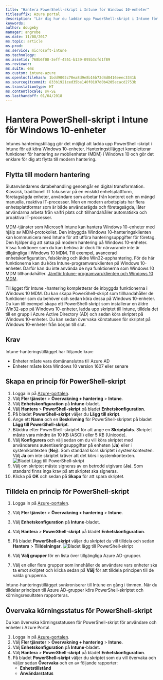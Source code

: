 ```yaml
---
title: "Hantera PowerShell-skript i Intune för Windows 10-enheter"
titlesuffix: Azure portal
description: "Lär dig hur du laddar upp PowerShell-skript i Intune för att köra Windows 10-enheter."
keywords: 
author: dougeby
manager: angrobe
ms.date: 11/08/2017
ms.topic: article
ms.prod: 
ms.service: microsoft-intune
ms.technology: 
ms.assetid: 768b6f08-3eff-4551-b139-095b3cfd1f89
ms.reviewer: 
ms.suite: ems
ms.custom: intune-azure
ms.openlocfilehash: 1bdd9002c70ea8d9e8b16b73d4d8416eeec3341b
ms.sourcegitcommit: 833b1921ced35be140f0107d0b4205ecacd2753b
ms.translationtype: HT
ms.contentlocale: sv-SE
ms.lasthandoff: 01/04/2018
---
```

# <a name="manage-powershell-scripts-in-intune-for-windows-10-devices"></a>Hantera PowerShell-skript i Intune för Windows 10-enheter
Intunes hanteringstillägg gör det möjligt att ladda upp PowerShell-skript i Intune för att köra Windows 10-enheter. Hanteringstillägget kompletterar funktioner för hantering av mobilenheter (MDM) i Windows 10 och gör det enklare för dig att flytta till modern hantering.

## <a name="moving-to-modern-management"></a>Flytta till modern hantering
Slutanvändarens databehandling genomgår en digital transformation. Klassisk, traditionell IT fokuserar på en enskild enhetsplattform, företagsägda enheter, användare som arbetar från kontoret och en mängd manuella, reaktiva IT-processer. Men en modern arbetsplats har flera enhetsplattformar som är både användarägda och företagsägda, låter användarna arbeta från valfri plats och tillhandahåller automatiska och proaktiva IT-processer. 

MDM-tjänster som Microsoft Intune kan hantera Windows 10-enheter med hjälp av MDM-protokollet. Den inbyggda Windows 10-hanteringsklienten kan kommunicera med Intune för att utföra hanteringsuppgifter för företag. Den hjälper dig att satsa på modern hantering på Windows 10-enheter. Vissa funktioner som du kan behöva är dock för närvarande inte är tillgängliga i Windows 10 MDM. Till exempel, avancerad enhetskonfiguration, felsökning och äldre Win32-apphantering. För de här funktionerna kan du köra Intune-programvaruklienten på Windows 10-enheter. Därför kan du inte använda de nya funktionerna som Windows 10 MDM tillhandahåller. [Jämför Intune-programvaruklienten och Windows 10 MDM](https://docs.microsoft.com/intune-classic/deploy-use/pc-management-comparison).

Tillägget för Intune -hantering kompletterar de inbyggda funktionerna i Windows 10 MDM. Du kan skapa PowerShell-skript som tillhandahåller de funktioner som du behöver och sedan köra dessa på Windows 10-enheter. Du kan till exempel skapa ett PowerShell-skript som installerar en äldre Win32-app på Windows 10-enheter, ladda upp skriptet till Intune, tilldela det till en grupp i Azure Active Directory (AD) och sedan köra skriptet på Windows 10-enheter. Du kan sedan övervaka körstatusen för skriptet på Windows 10-enheter från början till slut.

## <a name="prerequisites"></a>Krav
Intune-hanteringstillägget har följande krav:
- Enheter måste vara domänanslutna till Azure AD
- Enheter måste köra Windows 10 version 1607 eller senare

## <a name="create-a-powershell-script-policy"></a>Skapa en princip för PowerShell-skript 
1. Logga in på [Azure-portalen](https://portal.azure.com).
2. Välj **Fler tjänster** > **Övervakning + hantering** > **Intune**.
3. Välj **Enhetskonfiguration** på **Intune**-bladet.
4. Välj **Hantera** > **PowerShell-skript** på bladet **Enhetskonfiguration**.
5. På bladet **PowerShell-skript** väljer du **Lägg till skript**.
6. Ange ett **Namn** och en **Beskrivning** för PowerShell-skriptet på bladet **Lägg till PowerShell-skript**.
7. Bläddra efter PowerShell-skriptet för att ange en **Skriptplats**. Skriptet måste vara mindre än 10 KB (ASCII) eller 5 KB (Unicode).
8. Välj **Konfigurera** och välj sedan om du vill köra skriptet med användarens autentiseringsuppgifter på enheten (**Ja**) eller i systemkontexten (**Nej**). Som standard körs skriptet i systemkontexten. Välj **Ja** om inte skriptet kräver att det körs i systemkontexten. 
  ![Bladet Lägg till PowerShell-skript](./media/mgmt-extension-add-script.png)
9. Välj om skriptet måste signeras av en betrodd utgivare (**Ja**). Som standard finns inga krav på att skriptet ska signeras. 
10. Klicka på **OK** och sedan på **Skapa** för att spara skriptet.

## <a name="assign-a-powershell-script-policy"></a>Tilldela en princip för PowerShell-skript
1. Logga in på [Azure-portalen](https://portal.azure.com).
2. Välj **Fler tjänster** > **Övervakning + hantering** > **Intune**.
3. Välj **Enhetskonfiguration** på **Intune**-bladet.
4. Välj **Hantera** > **PowerShell-skript** på bladet **Enhetskonfiguration**.
5. På bladet **PowerShell-skript** väljer du skriptet du vill tilldela och sedan **Hantera** > **Tilldelningar**.
  ![Bladet lägg till PowerShell-skript](./media/mgmt-extension-assignments.png)
 
6. Välj **Välj grupper** för en lista över tillgängliga Azure AD-grupper. 
7. Välj en eller flera grupper som innehåller de användare vars enheter ska ta emot skriptet och klicka sedan på **Välj** för att tilldela principen till de valda grupperna.

Intune-hanteringstillägget synkroniserar till Intune en gång i timmen. När du tilldelar principen till Azure AD-grupper körs PowerShell-skriptet och körningsresultaten rapporteras. 
 
## <a name="monitor-run-status-for-powershell-scripts"></a>Övervaka körningsstatus för PowerShell-skript
Du kan övervaka körningsstatusen för PowerShell-skript för användare och enheter i Azure Portal.
1. Logga in på [Azure-portalen](https://portal.azure.com).
2. Välj **Fler tjänster** > **Övervakning + hantering** > **Intune**.
3. Välj **Enhetskonfiguration** på **Intune**-bladet.
4. Välj **Hantera** > **PowerShell-skript** på bladet **Enhetskonfiguration**.
5. På bladet **PowerShell-skript** väljer du skriptet som du vill övervaka och väljer sedan **Övervaka** och en av följande rapporter:
   - **Enhetstillstånd**
   - **Användarstatus**
